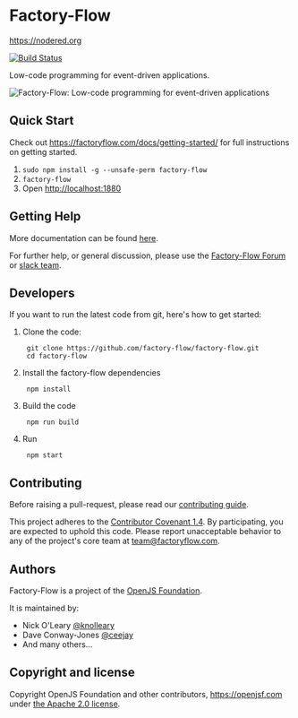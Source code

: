 # Factory-Flow

https://nodered.org

[![Build Status](https://github.com/node-red/node-red/actions/workflows/tests.yml/badge.svg?branch=master)](https://github.com/node-red/node-red/actions?query=branch%3Amaster)

Low-code programming for event-driven applications.

![Factory-Flow: Low-code programming for event-driven applications](https://factoryflow.com/images/factory-flow-screenshot.png)

## Quick Start

Check out https://factoryflow.com/docs/getting-started/ for full instructions on getting
started.

1. `sudo npm install -g --unsafe-perm factory-flow`
2. `factory-flow`
3. Open <http://localhost:1880>

## Getting Help

More documentation can be found [here](https://factoryflow.com/docs).

For further help, or general discussion, please use the [Factory-Flow Forum](https://discourse.factoryflow.com) or [slack team](https://factoryflow.com/slack).

## Developers

If you want to run the latest code from git, here's how to get started:

1. Clone the code:

        git clone https://github.com/factory-flow/factory-flow.git
        cd factory-flow

2. Install the factory-flow dependencies

        npm install

3. Build the code

        npm run build

4. Run

        npm start

## Contributing

Before raising a pull-request, please read our
[contributing guide](https://github.com/factory-flow/factory-flow/blob/master/CONTRIBUTING.md).

This project adheres to the [Contributor Covenant 1.4](http://contributor-covenant.com/version/1/4/).
 By participating, you are expected to uphold this code. Please report unacceptable
 behavior to any of the project's core team at team@factoryflow.com.

## Authors

Factory-Flow is a project of the [OpenJS Foundation](http://openjsf.com).

It is maintained by:

 * Nick O'Leary [@knolleary](http://twitter.com/knolleary)
 * Dave Conway-Jones [@ceejay](http://twitter.com/ceejay)
 * And many others...


## Copyright and license

Copyright OpenJS Foundation and other contributors, https://openjsf.com under [the Apache 2.0 license](LICENSE).
